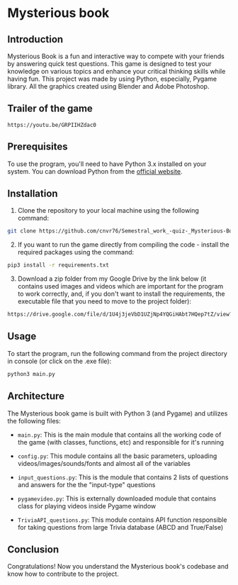 # Mysterious book

## Introduction

Mysterious Book is a fun and interactive way to compete with your friends by answering quick test questions. This game is designed to test your knowledge on various topics and enhance your critical thinking skills while having fun. This project was made by using Python, especially, Pygame library. All the graphics created using Blender and Adobe Photoshop.

## Trailer of the game

```link
https://youtu.be/GRPIIHZdac0
```

## Prerequisites

To use the program, you'll need to have Python 3.x installed on your system. You can download Python from the [official website](https://www.python.org/downloads/).

## Installation

1. Clone the repository to your local machine using the following command:

```bash
git clone https://github.com/cnvr76/Semestral_work_-quiz-_Mysterious-Book.git
```

2. If you want to run the game directly from compiling the code - install the required packages using the command:

```bash
pip3 install -r requirements.txt
```

3. Download a zip folder from my Google Drive by the link below (it contains used images and videos which are important for the program to work correctly, and, if you don't want to install the requirements, the executable file that you need to move to the project folder):

```bash
https://drive.google.com/file/d/1U4j3jeVbD1UZjNp4YQGiHAbt7HQep7tZ/view?usp=share_link
```

## Usage

To start the program, run the following command from the project directory in console (or click on the .exe file):

```bash
python3 main.py
```

## Architecture
The Mysterious book game is built with Python 3 (and Pygame) and utilizes the following files:

+ `main.py`: This is the main module that contains all the working code of the game (with classes, functions, etc) and responsible for it's running

+ `config.py`: This module contains all the basic parameters, uploading videos/images/sounds/fonts and almost all of the variables

+ `input_questions.py`: This is the module that contains 2 lists of questions and answers for the the "input-type" questions

+ `pygamevideo.py`: This is externally downloaded module that contains class for playing videos inside Pygame window

+ `TriviaAPI_questions.py`: This module contains API function responsible for taking questions from large Trivia database (ABCD and True/False)

## Conclusion
Congratulations! Now you understand the Mysterious book's codebase and know how to contribute to the project.
